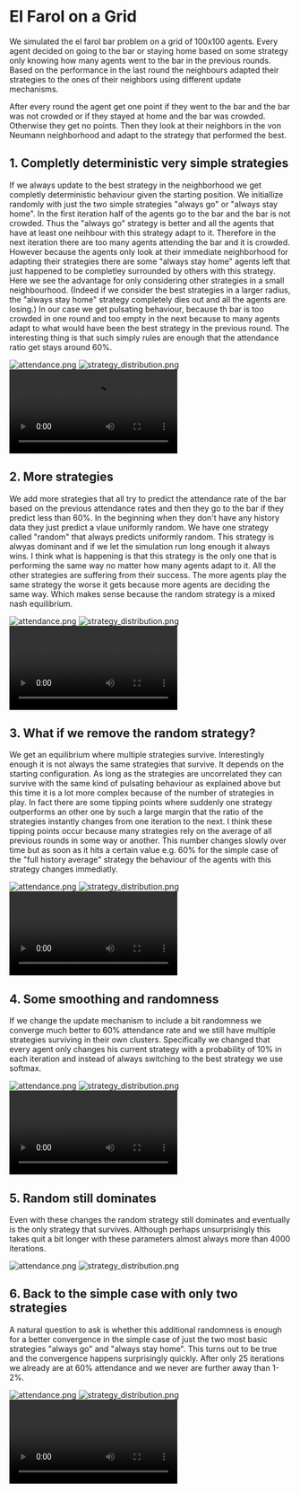 # El Farol on a Grid
We simulated the el farol bar problem on a grid of 100x100 agents. Every agent decided on going to the bar or staying home based on some strategy only knowing how many agents went to the bar in the previous rounds. Based on the performance in the last round the neighbours adapted their strategies to the ones of their neighbors using different update mechanisms.

After every round the agent get one point if they went to the bar and the bar was not crowded or if they stayed at home and the bar was crowded. Otherwise they get no points. Then they look at their neighbors in the von Neumann neighborhood and adapt to the strategy that performed the best.

## 1. Completly deterministic very simple strategies 

If we always update to the best strategy in the neighborhood we get completly deterministic behaviour given the starting position. We initiallize randomly with just the two simple strategies "always go" or "always stay home". In the first iteration half of the agents go to the bar and the bar is not crowded. Thus the "always go" strategy is better and all the agents that have at least one neihbour with this strategy adapt to it. Therefore in the next iteration there are too many agents attending the bar and it is crowded. However because the agents only look at their immediate neighborhood for adapting their strategies there are some "always stay home" agents left that just happened to be completley surrounded by others with this strategy. Here we see the advantage for only considering other strategies in a small neighbourhood. (Indeed if we consider the best strategies in a larger radius, the "always stay home" strategy completely dies out and all the agents are losing.) In our case we get pulsating behaviour, because th bar is too crowded in one round and too empty in the next because to many agents adapt to what would have been the best strategy in the previous round. The interesting thing is that such simply rules are enough that the attendance ratio get stays around 60%.

![attendance.png](media/attendance1_2025-06-19_11-13-18.png)
![strategy_distribution.png](media/strategy_distribution1_2025-06-19_11-13-18.png)
![simulation.mp4](media/simulation1_2025-06-19_11-13-18.mp4)

## 2. More strategies 

We add more strategies that all try to predict the attendance rate of the bar based on the previous attendance rates and then they go to the bar if they predict less than 60%. In the beginning when they don't have any history data they just predict a vlaue uniformly random. We have one strategy called "random" that always predicts uniformly random. This strategy is alwyas dominant and if we let the simulation run long enough it always wins. I think what is happening is that this strategy is the only one that is performing the same way no matter how many agents adapt to it. All the other strategies are suffering from their success. The more agents play the same strategy the worse it gets because more agents are deciding the same way. Which makes sense because the random strategy is a mixed nash equilibrium.

![attendance.png](media/attendance2_2025-06-19_12-02-00.png)
![strategy_distribution.png](media/strategy_distribution2_2025-06-19_12-02-00.png)
![simulation.mp4](media/simulation2_2025-06-19_12-02-00.mp4)

## 3. What if we remove the random strategy?

We get an equilibrium where multiple strategies survive. Interestingly enough it is not always the same strategies that survive. It depends on the starting configuration. As long as the strategies are uncorrelated they can survive with the same kind of pulsating behaviour as explained above but this time it is a lot more complex because of the number of strategies in play. In fact there are some tipping points where suddenly one strategy outperforms an other one by such a large margin that the ratio of the strategies instantly changes from one iteration to the next. I think these tipping points occur because many strategies rely on the average of all previous rounds in some way or another. This number changes slowly over time but as soon as it hits a certain value e.g. 60% for the simple case of the "full history average" strategy the behaviour of the agents with this strategy changes immediatly. 


![attendance.png](media/attendance3_2025-06-19_12-19-20.png)
![strategy_distribution.png](media/strategy_distribution3_2025-06-19_12-19-20.png)
![simulation.mp4](media/simulation3_2025-06-19_12-19-20.mp4)

## 4. Some smoothing and randomness

If we change the update mechanism to include a bit randomness we converge much better to 60% attendance rate and we still have multiple strategies surviving in their own clusters. Specifically we changed that every agent only changes his current strategy with a probability of 10% in each iteration and instead of always switching to the best strategy we use softmax.

![attendance.png](media/attendance4_2025-06-19_13-59-21.png)
![strategy_distribution.png](media/strategy_distribution4_2025-06-19_13-59-21.png)
![simulation.mp4](media/simulation4_2025-06-19_13-59-21.mp4)

## 5. Random still dominates

Even with these changes the random strategy still dominates and eventually is the only strategy that survives. Although perhaps unsurprisingly this takes quit a bit longer with these parameters almost always more than 4000 iterations.

![attendance.png](media/attendance5_2025-06-19_14-19-03.png)
![strategy_distribution.png](media/strategy_distribution5_2025-06-19_14-19-03.png)


## 6. Back to the simple case with only two strategies

A natural question to ask is whether this additional randomness is enough for a better convergence in the simple case of just the two most basic strategies "always go" and "always stay home". This turns out to be true and the convergence happens surprisingly quickly. After only 25 iterations we already are at 60% attendance and we never are further away than 1-2%.

![attendance.png](media/attendance6_2025-06-19_14-31-20.png)
![strategy_distribution.png](media/strategy_distribution6_2025-06-19_14-31-20.png)
![simulation.mp4](media/simulation6_2025-06-19_14-31-20.mp4)

